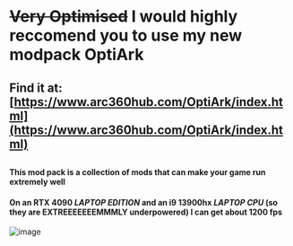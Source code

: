# ~~Very Optimised~~ I would highly reccomend you to use my new modpack OptiArk
## Find it at: [https://www.arc360hub.com/OptiArk/index.html](https://www.arc360hub.com/OptiArk/index.html)

##
##
##
##
##
##
##
##
##
##
##
##
##
##
##

#### This mod pack is a collection of mods that can make your game run extremely well
#### On an RTX 4090 ***LAPTOP EDITION*** and an i9 13900hx ***LAPTOP CPU*** (so they are EXTREEEEEEEMMMLY underpowered) I can get about 1200 fps
![image](https://github.com/user-attachments/assets/7eae618c-e336-445d-ab62-099c81bdf774)
